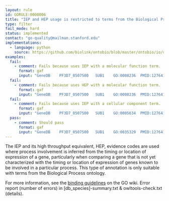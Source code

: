 ```yaml
---
layout: rule
id: GORULE:0000006
title: "IEP and HEP usage is restricted to terms from the Biological Process ontology"
type: filter
fail_mode: hard
status: implemented
contact: "go-quality@mailman.stanford.edu"
implementations:
  - language: python
    source: https://github.com/biolink/ontobio/blob/master/ontobio/io/qc.py
examples:
  fail:
    - comment: Fails because uses IEP with a molecular function term.
      format: gaf
      input: "GeneDB	PF3D7_0507500	SUB1	GO:0008236	PMID:12764150	IEP	F	subtilisin-like	protease 1	PfSUB1|PFE0370c	gene	taxon:36329	20090624	GeneDB"
  fail:
    - comment: Fails because uses HEP with a molecular function term.
      format: gaf
      input: "GeneDB	PF3D7_0507500	SUB1	GO:0008236	PMID:12764150	HEP	F	subtilisin-like	protease 1	PfSUB1|PFE0370c	gene	taxon:36329	20090624	GeneDB"
  fail:
    - comment: Fails because uses IEP with a cellular component term.
      format: gaf
      input: "GeneDB	PF3D7_0507500	SUB1	GO:0005634	PMID:12764150	IEP	F	subtilisin-like	protease 1	PfSUB1|PFE0370c	gene	taxon:36329	20090624	GeneDB"
  pass:
    - comment: Should pass
      format: gaf
      input: "GeneDB	PF3D7_0507500	SUB1	GO:0035329	PMID:12764150	IEP	F	subtilisin-like	protease 1	PfSUB1|PFE0370c	gene	taxon:36329	20090624	GeneDB"
---
```

The IEP and its high throughput equivalent, HEP, evidence codes are used where process involvement is inferred from
the timing or location of expression of a gene, particularly when
comparing a gene that is not yet characterized with the timing or
location of expression of genes known to be involved in a particular
process. This type of annotation is only suitable with terms from the
Biological Process ontology.

For more information, see the [binding
guidelines](http://wiki.geneontology.org/index.php/Binding_Guidelines)
on the GO wiki.
Error report (number of errors) in [db_species]-summary.txt & owltools-check.txt (details).
